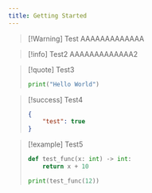 ```yaml
---
title: Getting Started
---
```


> [!Warning] Test
> AAAAAAAAAAAAA

> [!info] Test2
> AAAAAAAAAAAAA2

> [!quote] Test3
> ```python
> print("Hello World")
> ```

> [!success] Test4
> ```json
> {
>     "test": true
> }
> ```

> [!example] Test5
> ```python
> def test_func(x: int) -> int:
>     return x + 10
>
> print(test_func(12))
> ```
